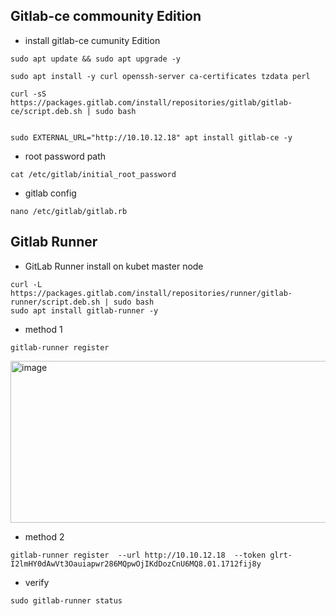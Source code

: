 

## Gitlab-ce commounity Edition
- install gitlab-ce cumunity Edition
```
sudo apt update && sudo apt upgrade -y

sudo apt install -y curl openssh-server ca-certificates tzdata perl

curl -sS https://packages.gitlab.com/install/repositories/gitlab/gitlab-ce/script.deb.sh | sudo bash


sudo EXTERNAL_URL="http://10.10.12.18" apt install gitlab-ce -y

```

- root password path
```
cat /etc/gitlab/initial_root_password
```
- gitlab config
```
nano /etc/gitlab/gitlab.rb
```

## Gitlab Runner
- GitLab Runner install on kubet master node
```
curl -L https://packages.gitlab.com/install/repositories/runner/gitlab-runner/script.deb.sh | sudo bash
sudo apt install gitlab-runner -y
```
- method 1
```
gitlab-runner register
```
<img width="1045" height="259" alt="image" src="https://github.com/user-attachments/assets/8910d611-37d0-4f8f-9e92-34ee70356db3" />

- method 2
```
gitlab-runner register  --url http://10.10.12.18  --token glrt-I2lmHY0dAwVt3Oauiapwr286MQpwOjIKdDozCnU6MQ8.01.1712fij8y
```

- verify
```
sudo gitlab-runner status
```

